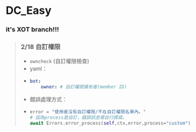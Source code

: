 # DC_Easy

### it's XOT branch!!! 

> ### 2/18 自訂權限
> - `owncheck` (自訂權限檢查)
> - yaml：
> - ```yaml
>   bot:
>       owner: # 自訂權限擁有者(member ID)
>   ```
> - 錯誤處理方式：
> - ```py
>   error = "使用者沒有自訂權限/不在自訂權限名單內。"
>   # 因為process是自訂，錯誤訊息需自行撰寫。
>   await Errors.error_process(self,ctx,error,process="custom")
>   ```
